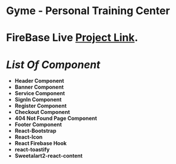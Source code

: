 # **Gyme - Personal Training Center**

# FireBase Live [Project Link](gymeereact.web.app/).

# *List Of Component*

- **Header Component**
- **Banner Component**
- **Service Component**
- **SignIn Component**
- **Register Component**
- **Checkout Component**
- **404 Not Found Page Component**
- **Footer Component**
- **React-Bootstrap**
- **React-Icon**
- **React Firebase Hook**
- **react-toastify**
- **Sweetalart2-react-content**
